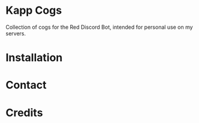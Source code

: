 # Kapp Cogs
Collection of cogs for the Red Discord Bot, intended for personal use on my servers.

# Installation

# Contact

# Credits
